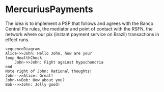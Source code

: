 # MercuriusPayments
The idea is to implement a PSP that follows and agrees with the Banco Central Pix rules, the mediator and point of contact with the RSFN, the network where our pix (instant payment service on Brazil) transactions in effect runs.

```mermaid
sequenceDiagram
Alice->>John: Hello John, how are you?
loop HealthCheck
    John->>John: Fight against hypochondria
end
Note right of John: Rational thoughts!
John-->>Alice: Great!
John->>Bob: How about you?
Bob-->>John: Jolly good!
```
